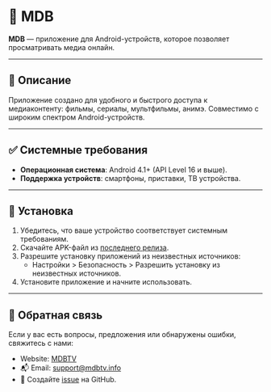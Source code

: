 # 📱 MDB

**MDB** — приложение для Android-устройств, которое позволяет просматривать медиа онлайн. 

---

## 📝 Описание
Приложение создано для удобного и быстрого доступа к медиаконтенту: фильмы, сериалы, мультфильмы, анимэ. Совместимо с широким спектром Android-устройств.

---

## ✅ Системные требования
- **Операционная система**: Android 4.1+ (API Level 16 и выше).
- **Поддержка устройств**: смартфоны, приставки, ТВ устройства.
---

## 🚀 Установка
1. Убедитесь, что ваше устройство соответствует системным требованиям.
2. Скачайте APK-файл из [последнего релиза](https://github.com/JacobPau1/mdb/releases). 
3. Разрешите установку приложений из неизвестных источников:
   - Настройки > Безопасность > Разрешить установку из неизвестных источников.
4. Установите приложение и начните использовать.

---

## 📧 Обратная связь
Если у вас есть вопросы, предложения или обнаружены ошибки, свяжитесь с нами:
- Website: [MDBTV](https://mdbtv.info/)
- 📬 Email: [support@mdbtv.info](mailto:support@mdbtv.info)
- 🐛 Создайте [issue](https://github.com/JacobPau1/mdb/issues) на GitHub.

